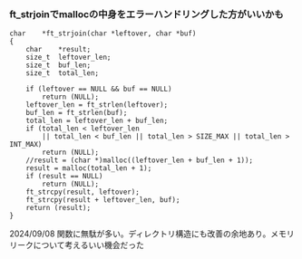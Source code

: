### ft_strjoinでmallocの中身をエラーハンドリングした方がいいかも

```
char	*ft_strjoin(char *leftover, char *buf)
{
	char	*result;
	size_t	leftover_len;
	size_t	buf_len;
	size_t	total_len;

	if (leftover == NULL && buf == NULL)
		return (NULL);
	leftover_len = ft_strlen(leftover);
	buf_len = ft_strlen(buf);
	total_len = leftover_len + buf_len;
	if (total_len < leftover_len
		|| total_len < buf_len || total_len > SIZE_MAX || total_len > INT_MAX)
		return (NULL);
	//result = (char *)malloc((leftover_len + buf_len + 1));
	result = malloc(total_len + 1);
	if (result == NULL)
		return (NULL);
	ft_strcpy(result, leftover);
	ft_strcpy(result + leftover_len, buf);
	return (result);
}
```

2024/09/08
関数に無駄が多い。ディレクトリ構造にも改善の余地あり。メモリリークについて考えるいい機会だった
